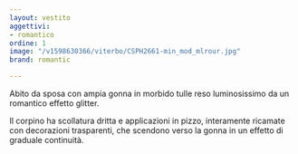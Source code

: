 ```yaml
---
layout: vestito
aggettivi:
- romantico
ordine: 1
image: "/v1598630366/viterbo/CSPH2661-min_mod_mlrour.jpg"
brand: romantic

---
```

Abito da sposa con ampia gonna in morbido tulle reso luminosissimo da un romantico effetto glitter.

Il corpino ha scollatura dritta e applicazioni in pizzo, interamente ricamate con decorazioni trasparenti, che scendono verso la gonna in un effetto di graduale continuità.